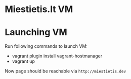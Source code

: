 Miestietis.lt VM
=====

# Launching VM

Run following commands to launch VM:
- vagrant plugin install vagrant-hostmanager
- vagrant up


Now page should be reachable via `http://miestietis.dev`
